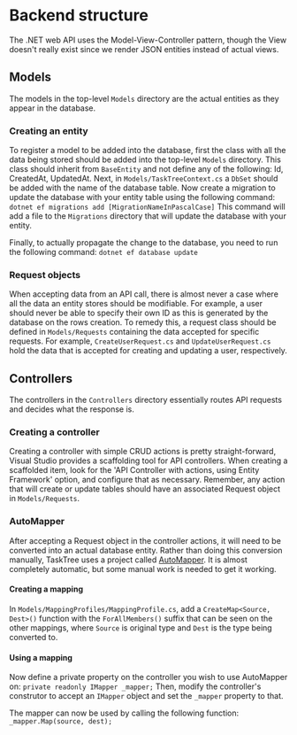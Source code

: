 # Backend structure

The .NET web API uses the Model-View-Controller pattern, though the View doesn't really exist since we render JSON entities instead of actual views.

## Models
The models in the top-level `Models` directory are the actual entities as they appear in the database.

### Creating an entity
To register a model to be added into the database, first the class with all the data being stored should be added into the top-level `Models` directory. This class should inherit from `BaseEntity` and not define any of the following: Id, CreatedAt, UpdatedAt.
Next, in `Models/TaskTreeContext.cs` a `DbSet` should be added with the name of the database table.
Now create a migration to update the database with your entity table using the following command:
`dotnet ef migrations add [MigrationNameInPascalCase]`
This command will add a file to the `Migrations` directory that will update the database with your entity.

Finally, to actually propagate the change to the database, you need to run the following command:
`dotnet ef database update`

### Request objects
When accepting data from an API call, there is almost never a case where all the data an entity stores should be modifiable. For example, a user should never be able to specify their own ID as this is generated by the database on the rows creation.
To remedy this, a request class should be defined in `Models/Requests` containing the data accepted for specific requests. For example, `CreateUserRequest.cs` and `UpdateUserRequest.cs` hold the data that is accepted for creating and updating a user, respectively.


## Controllers
The controllers in the `Controllers` directory essentially routes API requests and decides what the response is.

### Creating a controller
Creating a controller with simple CRUD actions is pretty straight-forward, Visual Studio provides a scaffolding tool for API controllers. When creating a scaffolded item, look for the 'API Controller with actions, using Entity Framework' option, and configure that as necessary.
Remember, any action that will create or update tables should have an associated Request object in `Models/Requests`.

### AutoMapper
After accepting a Request object in the controller actions, it will need to be converted into an actual database entity. Rather than doing this conversion manually, TaskTree uses a project called [AutoMapper](https://github.com/AutoMapper/AutoMapper). It is almost completely automatic, but some manual work is needed to get it working.

#### Creating a mapping
In `Models/MappingProfiles/MappingProfile.cs`, add a `CreateMap<Source, Dest>()` function with the `ForAllMembers()` suffix that can be seen on the other mappings, where `Source` is original type and `Dest` is the type being converted to.

#### Using a mapping
Now define a private property on the controller you wish to use AutoMapper on:
`private readonly IMapper _mapper;`
Then, modify the controller's construtor to accept an `IMapper` object and set the `_mapper` property to that.

The mapper can now be used by calling the following function:
`_mapper.Map(source, dest);`
